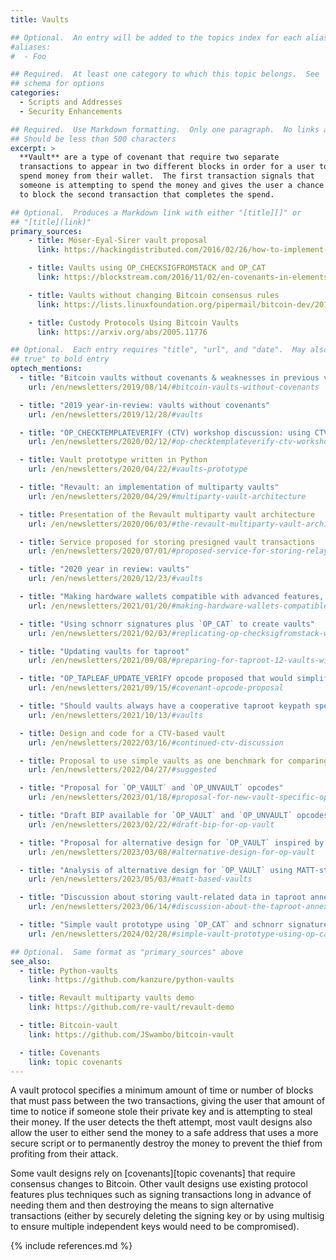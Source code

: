 ```yaml
---
title: Vaults

## Optional.  An entry will be added to the topics index for each alias
#aliases:
#  - Foo

## Required.  At least one category to which this topic belongs.  See
## schema for options
categories:
  - Scripts and Addresses
  - Security Enhancements

## Required.  Use Markdown formatting.  Only one paragraph.  No links allowed.
## Should be less than 500 characters
excerpt: >
  **Vault** are a type of covenant that require two separate
  transactions to appear in two different blocks in order for a user to
  spend money from their wallet.  The first transaction signals that
  someone is attempting to spend the money and gives the user a chance
  to block the second transaction that completes the spend.

## Optional.  Produces a Markdown link with either "[title][]" or
## "[title](link)"
primary_sources:
    - title: Möser-Eyal-Sirer vault proposal
      link: https://hackingdistributed.com/2016/02/26/how-to-implement-secure-bitcoin-vaults/

    - title: Vaults using OP_CHECKSIGFROMSTACK and OP_CAT
      link: https://blockstream.com/2016/11/02/en-covenants-in-elements-alpha/

    - title: Vaults without changing Bitcoin consensus rules
      link: https://lists.linuxfoundation.org/pipermail/bitcoin-dev/2019-August/017229.html

    - title: Custody Protocols Using Bitcoin Vaults
      link: https://arxiv.org/abs/2005.11776

## Optional.  Each entry requires "title", "url", and "date".  May also use "feature:
## true" to bold entry
optech_mentions:
  - title: "Bitcoin vaults without covenants & weaknesses in previous vault proposals"
    url: /en/newsletters/2019/08/14/#bitcoin-vaults-without-covenants

  - title: "2019 year-in-review: vaults without covenants"
    url: /en/newsletters/2019/12/28/#vaults

  - title: "OP_CHECKTEMPLATEVERIFY (CTV) workshop discussion: using CTV with vaults"
    url: /en/newsletters/2020/02/12/#op-checktemplateverify-ctv-workshop

  - title: Vault prototype written in Python
    url: /en/newsletters/2020/04/22/#vaults-prototype

  - title: "Revault: an implementation of multiparty vaults"
    url: /en/newsletters/2020/04/29/#multiparty-vault-architecture

  - title: Presentation of the Revault multiparty vault architecture
    url: /en/newsletters/2020/06/03/#the-revault-multiparty-vault-architecture

  - title: Service proposed for storing presigned vault transactions
    url: /en/newsletters/2020/07/01/#proposed-service-for-storing-relaying-and-broadcasting-presigned-transactions

  - title: "2020 year in review: vaults"
    url: /en/newsletters/2020/12/23/#vaults

  - title: "Making hardware wallets compatible with advanced features, like vaults"
    url: /en/newsletters/2021/01/20/#making-hardware-wallets-compatible-with-more-advanced-bitcoin-features

  - title: "Using schnorr signatures plus `OP_CAT` to create vaults"
    url: /en/newsletters/2021/02/03/#replicating-op-checksigfromstack-with-bip340-and-op-cat

  - title: "Updating vaults for taproot"
    url: /en/newsletters/2021/09/08/#preparing-for-taproot-12-vaults-with-taproot

  - title: "OP_TAPLEAF_UPDATE_VERIFY opcode proposed that would simplify some vault designs"
    url: /en/newsletters/2021/09/15/#covenant-opcode-proposal

  - title: "Should vaults always have a cooperative taproot keypath spend?"
    url: /en/newsletters/2021/10/13/#vaults

  - title: Design and code for a CTV-based vault
    url: /en/newsletters/2022/03/16/#continued-ctv-discussion

  - title: Proposal to use simple vaults as one benchmark for comparing different covenant designs
    url: /en/newsletters/2022/04/27/#suggested

  - title: "Proposal for `OP_VAULT` and `OP_UNVAULT` opcodes"
    url: /en/newsletters/2023/01/18/#proposal-for-new-vault-specific-opcodes

  - title: "Draft BIP available for `OP_VAULT` and `OP_UNVAULT` opcodes"
    url: /en/newsletters/2023/02/22/#draft-bip-for-op-vault

  - title: "Proposal for alternative design for `OP_VAULT` inspired by `OP_TLUV`"
    url: /en/newsletters/2023/03/08/#alternative-design-for-op-vault

  - title: "Analysis of alternative design for `OP_VAULT` using MATT-style covenants"
    url: /en/newsletters/2023/05/03/#matt-based-vaults

  - title: "Discussion about storing vault-related data in taproot annexes"
    url: /en/newsletters/2023/06/14/#discussion-about-the-taproot-annex

  - title: "Simple vault prototype using `OP_CAT` and schnorr signatures"
    url: /en/newsletters/2024/02/28/#simple-vault-prototype-using-op-cat

## Optional.  Same format as "primary_sources" above
see_also:
  - title: Python-vaults
    link: https://github.com/kanzure/python-vaults

  - title: Revault multiparty vaults demo
    link: https://github.com/re-vault/revault-demo

  - title: Bitcoin-vault
    link: https://github.com/JSwambo/bitcoin-vault

  - title: Covenants
    link: topic covenants
---
```

A vault protocol specifies a minimum amount of time or number of blocks that
must pass between the two transactions, giving the user that amount of
time to notice if someone stole their private key and is attempting to
steal their money.  If the user detects the theft attempt, most vault
designs also allow the user to either send the money to a safe address
that uses a more secure script or to permanently destroy the money
to prevent the thief from profiting from their attack.

Some vault designs rely on [covenants][topic covenants] that require
consensus changes to Bitcoin.  Other vault designs use existing
protocol features plus techniques such as signing transactions long
in advance of needing them and then destroying the means to sign
alternative transactions (either by securely deleting the signing key
or by using multisig to ensure multiple independent keys would need to
be compromised).

{% include references.md %}
